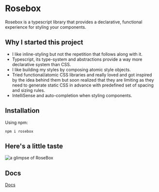 # Rosebox

Rosebox is a typescript library that provides a declarative, functional experience for styling your components.

## Why I started this project

- I like inline-styling but not the repetition that follows along with it.
- Typescript, its type-system and abstractions provide a way more declarative system than CSS.
- I like building my styles by composing atomic style objects.
- Tried functional/atomic CSS libraries and really loved and got inspired by the idea behind them but soon realized that they are limiting as they need to generate static CSS in advance with predefined set of spacing and sizing rules.
- IntelliSense and auto-completion when styling components.

## Installation

Using npm:

```shell
npm i rosebox
```

## Here's a little taste

![a glimpse of RoseBox](https://j.gifs.com/4QqQ2n.gif)

## Docs

[Docs](http://www.rosebox.dev)
